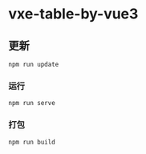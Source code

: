 # vxe-table-by-vue3

## 更新
```
npm run update
```

### 运行
```
npm run serve
```

### 打包
```
npm run build
```
